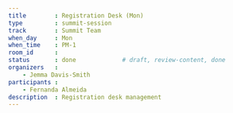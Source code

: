 ```yaml
---
title        : Registration Desk (Mon)
type         : summit-session
track        : Summit Team
when_day     : Mon
when_time    : PM-1
room_id      :
status       : done             # draft, review-content, done
organizers   :
    - Jemma Davis-Smith
participants :
    - Fernanda Almeida
description  : Registration desk management
---
```


